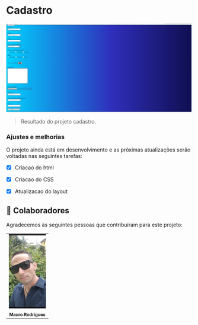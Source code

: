 # Cadastro

 <img src="./Register.jpg" width="500px" alt="model" >

> Resultado do projeto cadastro.
### Ajustes e melhorias

O projeto ainda está em desenvolvimento e as próximas atualizações serão voltadas nas seguintes tarefas:

- [x] Criacao do html
- [x] Criacao do CSS
- [x] Atualizacao do layout





## 🤝 Colaboradores

Agradecemos às seguintes pessoas que contribuíram para este projeto:

<table>
  <tr>
    <td align="center">
      <a href="#">
        <img src="./perfil.jpg" width="100px;" alt="Foto do Mauro Rodrigues no GitHub"/><br>
        <sub>
          <b>Mauro Rodrigues</b>
        </sub>
      </a>
    </td>
  </tr>
</table>




